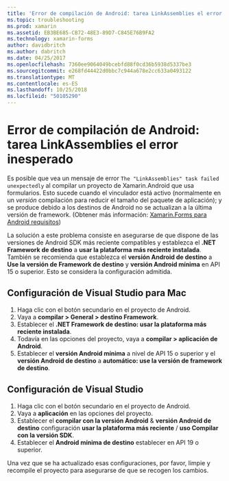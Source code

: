 ```yaml
---
title: 'Error de compilación de Android: tarea LinkAssemblies el error inesperado'
ms.topic: troubleshooting
ms.prod: xamarin
ms.assetid: EB3BE685-CB72-48E3-89D7-C845E76B9FA2
ms.technology: xamarin-forms
author: davidbritch
ms.author: dabritch
ms.date: 04/25/2017
ms.openlocfilehash: 7360ee9064049bcebfd88f0cd36b5938d5337be3
ms.sourcegitcommit: e268fd44422d0bbc7c944a678e2cc633a0493122
ms.translationtype: MT
ms.contentlocale: es-ES
ms.lasthandoff: 10/25/2018
ms.locfileid: "50105290"
---
```

# <a name="android-build-error--the-linkassemblies-task-failed-unexpectedly"></a>Error de compilación de Android: tarea LinkAssemblies el error inesperado

Es posible que vea un mensaje de error `The "LinkAssemblies" task failed unexpectedly` al compilar un proyecto de Xamarin.Android que usa formularios. Esto sucede cuando el vinculador está activo (normalmente en un *versión* compilación para reducir el tamaño del paquete de aplicación); y se produce debido a los destinos de Android no se actualizan a la última versión de framework. (Obtener más información: [Xamarin.Forms para Android requisitos](~/xamarin-forms/get-started/installation.md#android))

La solución a este problema consiste en asegurarse de que dispone de las versiones de Android SDK más reciente compatibles y establezca el **.NET Framework de destino** a **usar la plataforma más reciente instalada**. También se recomienda que establezca el **versión Android de destino** a **Use la versión de Framework de destino** y **versión Android mínima** en API 15 o superior. Esto se considera la configuración admitida.

## <a name="setting-in-visual-studio-for-mac"></a>Configuración de Visual Studio para Mac

1.  Haga clic con el botón secundario en el proyecto de Android.
2.  Vaya a **compilar > General > destino Framework**.
3.  Establecer el **.NET Framework de destino: usar la plataforma más reciente instalada**.
4.  Todavía en las opciones del proyecto, vaya a **compilar > aplicación de Android**.
5.  Establecer el **versión Android mínima** a nivel de API 15 o superior y el **versión Android de destino** a **automático: use la versión de framework de destino**.

## <a name="setting-in-visual-studio"></a>Configuración de Visual Studio

1.  Haga clic con el botón secundario en el proyecto de Android.
2.  Vaya a **aplicación** en las opciones del proyecto.
3.  Establecer el **compilar con la versión Android** & **versión Android de destino** configuración **usar la plataforma más reciente** / **uso Compilar con la versión SDK**.
4.  Establecer el **Android mínima de destino** establecer en API 19 o superior.

Una vez que se ha actualizado esas configuraciones, por favor, limpie y recompile el proyecto para asegurarse de que se recogen los cambios.
